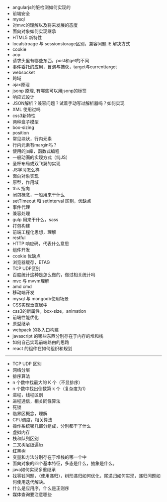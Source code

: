 * angularjs的脏检测如何实现的
* 前端安全
* mysql
* 对mvc的理解以及将来发展的态度
* 面向对象如何实现继承
* HTML5 新特性
* localstroage 与 sessionstorage区别，兼容问题.IE 解决方式
* cookie
* aop
* 请求头里有哪些东西，post和get的不同
* 事件委托的应用，冒泡与捕获，target与currenttarget
* websocket
* 跨域
* ajax原理
* jsonp 原理, 有哪些可以用jsonp的标签
* 响应式设计
* JSON解析？兼容问题？试着手动写过解析器吗？如何实现
* XML 使用过吗
* css3新特性
* 两种盒子模型
* box-sizing
* position
* 常见块状，行内元素
* 行内元素有margin吗？
* 使用的js库，函数式编程
* 一般动画的实现方式（纯JS）
* 圣杯布局或双飞翼的实现
* JS学习怎么样
* 面向对象实现
* 原型，作用域
* this 指向
* 闭包概念，一般用来干什么
* setTimeout 和 setInterval 区别，优缺点
* 事件代理
* 兼容处理
* gulp 用来干什么，sass 
* 打包构建
* 前端工程化思想，理解
* restful
* HTTP 响应码，代表什么意思
* 组件开发
* cookie 优缺点
* 浏览器缓存，ETAG
* TCP UDP区别
* 百度统计这种是怎么做的，做过相关统计吗
* mvc 与 mvvm理解
* amd cmd
* 移动端开发
* mysql 与 mongodb使用场景
* CSS实现垂直居中
* css3的新属性，box-size，animation
* 前端性能优化
* 原型继承
* webpack 的多入口构建
* javascript 的哪些东西分别存在于内存的堆和栈
* 如何自己实现前端路由的思路
* react 的组件在如何组织和规划

---

* TCP UDP 区别
* 网络分层
* 排序算法
* n 个数中找最大的 K 个（不显排序）
* n 个数中找出倒数第 k 个（复杂度为1）
* 进程，线程区别
* 进程通信，相关同性算法
* 死锁
* 临界区概念，理解
* CPU调度，相关算法
* 操作系统哪几部分组成，分别都干了什么
* 虚拟内存
* 栈和队列区别
* 二叉树层级遍历
* 红黑树
* 变量和方法分别存在于堆栈的哪一个中
* 面向对象的四个基本特征，多态是什么，抽象是什么。
* java如何实现多重继承
* 找零钱问题，（使用递归），树形递归如何优化，尾递归如何实现，递归问题如何使用迭代解决。
* 什么是应用序，什么是正则序
* 媒体查询要注意哪些
